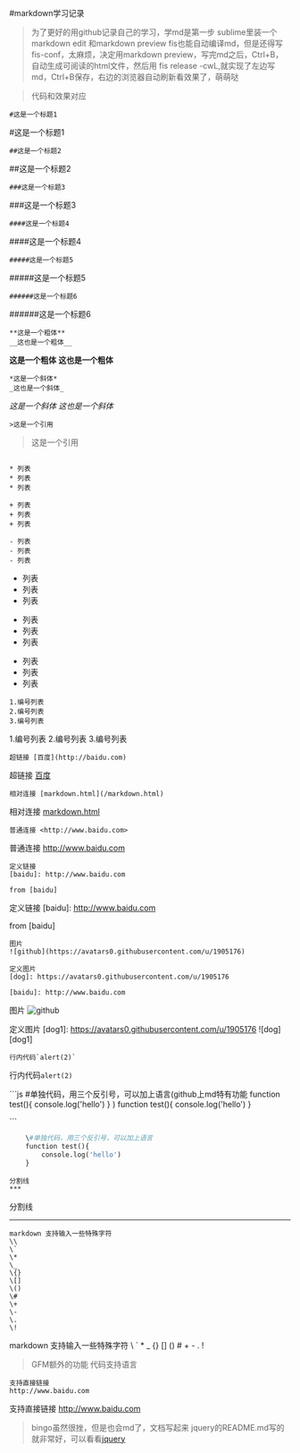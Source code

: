 #markdown学习记录

>为了更好的用github记录自己的学习，学md是第一步
>sublime里装一个markdown edit 和markdown preview
>fis也能自动编译md，但是还得写fis-conf，太麻烦，决定用markdown preview，写完md之后，Ctrl+B，自动生成可阅读的html文件，然后用 fis release -cwL,就实现了左边写md，Ctrl+B保存，右边的浏览器自动刷新看效果了，萌萌哒

> 代码和效果对应

```
#这是一个标题1
```
#这是一个标题1

```
##这是一个标题2
```

##这是一个标题2

```
###这是一个标题3
```

###这是一个标题3

```
####这是一个标题4
```

####这是一个标题4

```
#####这是一个标题5
```

#####这是一个标题5

```
######这是一个标题6
```

######这是一个标题6

```
**这是一个粗体**
__这也是一个粗体__
```
**这是一个粗体**
__这也是一个粗体__

```
*这是一个斜体*
_这也是一个斜体_
```
*这是一个斜体*
_这也是一个斜体_

```
>这是一个引用
```
>这是一个引用


```

* 列表
* 列表
* 列表

+ 列表
+ 列表
+ 列表

- 列表
- 列表
- 列表

```
* 列表
* 列表
* 列表

+ 列表
+ 列表
+ 列表

- 列表
- 列表
- 列表


```
1.编号列表
2.编号列表
3.编号列表
```
1.编号列表
2.编号列表
3.编号列表

```
超链接 [百度](http://baidu.com)
```
超链接 [百度](http://baidu.com)

```
相对连接 [markdown.html](/markdown.html)
```
相对连接 [markdown.html](/markdown.html)


```
普通连接 <http://www.baidu.com>
```
普通连接 <http://www.baidu.com>

```
定义链接
[baidu]: http://www.baidu.com

from [baidu]
```
定义链接
[baidu]: http://www.baidu.com

from [baidu]



```
图片
![github](https://avatars0.githubusercontent.com/u/1905176)

定义图片
[dog]: https://avatars0.githubusercontent.com/u/1905176

[baidu]: http://www.baidu.com
```
图片
![github](https://avatars0.githubusercontent.com/u/1905176)

定义图片
[dog1]: https://avatars0.githubusercontent.com/u/1905176
![dog][dog1]



```
行内代码`alert(2)`

```


行内代码`alert(2)`


\`\`\`js
    \#单独代码，用三个反引号，可以加上语言(github上md特有功能    function test(){
        console.log('hello')
    }
)
    function test(){
        console.log('hello')
    }

\`\`\`


```python
    \#单独代码，用三个反引号，可以加上语言
    function test(){
        console.log('hello')
    }
```



```
分割线
***
```
分割线
***


```
markdown 支持输入一些特殊字符
\\
\`
\*
\_
\{}
\[]
\()
\#
\+
\-
\.
\!

```
markdown 支持输入一些特殊字符
\\
\`
\*
\_
\{}
\[]
\()
\#
\+
\-
\.
\!


>GFM额外的功能
>代码支持语言

```
支持直接链接
http://www.baidu.com
```
支持直接链接
http://www.baidu.com


>bingo虽然很挫，但是也会md了，文档写起来
>jquery的README.md写的就非常好，可以看看[jquery](https://github.com/jquery/jquery)